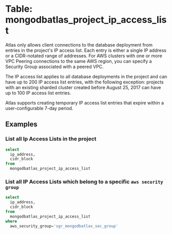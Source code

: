 # Table: mongodbatlas_project_ip_access_list

Atlas only allows client connections to the database deployment from entries in the project's IP access list. Each entry is either a single IP address or a CIDR-notated range of addresses. For AWS clusters with one or more VPC Peering connections to the same AWS region, you can specify a Security Group associated with a peered VPC.

The IP access list applies to all database deployments in the project and can have up to 200 IP access list entries, with the following exception: projects with an existing sharded cluster created before August 25, 2017 can have up to 100 IP access list entries.

Atlas supports creating temporary IP access list entries that expire within a user-configurable 7-day period.

## Examples

### List all Ip Access Lists in the project

```sql
select
  ip_address,
  cidr_block
from
  mongodbatlas_project_ip_access_list
```

### List all IP Access Lists which belong to a specific `aws security group`

```sql
select
  ip_address,
  cidr_block
from
  mongodbatlas_project_ip_access_list
where
  aws_security_group='sgr_mongodbatlas_sec_group'
```
